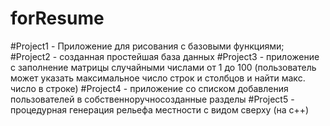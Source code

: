 # forResume
#Project1 - Приложение для рисования с базовыми функциями;
#Project2 - созданная простейшая база данных
#Project3 - приложение с заполнение матрицы случайными числами от 1 до 100 (пользователь может указать максимальное число строк и столбцов и найти макс. число в строке)
#Project4 - приложение со списком добавления пользователей в собственноручносозданные разделы
#Project5 - процедурная генерация рельефа местности с видом сверху (на с++)
